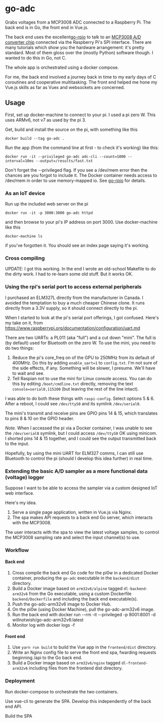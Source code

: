 # go-adc
Grabs voltages from a MCP3008 ADC connected to a Raspberry Pi. The back end is in Go, the front end in Vue.js.

The back end uses the excellent[go-rpio](https://github.com/stianeikeland/go-rpio) to talk to an [MCP3008 A/D converter chip](http://ww1.microchip.com/downloads/en/DeviceDoc/21295d.pdf) connected via the Raspberry Pi's SPI interface. There are many tutorials which show you the hardware arrangement: it's pretty standard. Most of them gloss over the (mostly Python) software though. I wanted to do this in Go, not C.

The whole app is orchestrated using a docker compose.

For me, the back end involved a journey back in time to my early days of C coroutines and cooperative multitasking. The front end helped me hone my Vue.js skills as far as Vuex and websockets are concerned.

## Usage

First, set up docker-machine to connect to your pi. I used a pi zero W. This uses ARMv6, not v7 as used by the pi 3.

Get, build and install the source on the pi, with something like this

```
docker build --tag go-adc .
```

Run the app (from the command line at first - to check it's working) like this:

```
docker run -it --privileged go-adc adc-cli --count=1000 --interval=10ms --output=/results/fast.txt
```

Don't forget the --privileged flag. If you see a /dev/mem error then the chances are you forgot to include it. The Docker container needs access to /dev/mem in order to use memory-mapped io. See [go-rpio](https://github.com/stianeikeland/go-rpio) for details.

### As an IoT device

Run up the included web server on the pi

```
docker run -it -p 3000:3000 go-adc httpd
```

and then browse to your pi's IP address on port 3000. Use docker-machine like this

```
docker-machine ls
```

if you've forgotten it. You should see an index page saying it's working.

### Cross compiling
UPDATE: I got this working. In the end I wrote an old-school Makefile to do the dirty work. I had to re-learn some old stuff. But it works OK.

### Using the rpi's serial port to access external peripherals
I purchased an ELM327L directly from the manufacturer in Canada. I avoided the temptation to buy a much cheaper Chinese clone. It runs directly from a 3.3V supply, so it should connect directly to the pi.

When I started to look at the pi's serial port offerings, I got confused. Here's my take on it, from https://www.raspberrypi.org/documentation/configuration/uart.md

There are two UARTs: a PL011 (aka "full") and a cut down "mini". The full is (by default) used for Bluetooth on the zero W. To use the mini, you need to do two things:

1. Reduce the pi's core_freq on of the GPU to 250MHz from its default of 400MHz. Do this by adding ```enable_uart=1``` to ```config.txt```. I'm not sure of the side effects, if any. Something will be slower, I presume. We'll have to wait and see.
2. Tell Raspian not to use the mini for Linux console access. You can do this by editing ```/boot/cmdline.txt``` directly, removing the text ```console=serial0,115200``` (but leaving the rest of the line intact).

I was able to do both these things with ```raspi-config```. Select options 5 & 6. After a reboot, I could see ```/dev/ttyS0``` and its symlink ```/dev/serial0```.

The mini's transmit and receive pins are GPIO pins 14 & 15, which translates to pins 8 & 10 on the GPIO header.

*Note.* When I accessed the pi via a Docker container, I was unable to see the ```/dev/serial0``` symlink, but I could access ```/dev/ttyS0``` OK using minicom. I shorted pins 14 & 15 together, and I could see the output transmitted back to the input.

Hopefully, by using the mini UART for ELM327 comms, I can still use Bluetooth to control the pi (should I develop this idea further) in real time.

### Extending the basic A/D sampler as a more functional data (voltage) logger
Suppose I want to be able to access the sampler via a custom designed IoT web interface.

Here's my idea.

1. Serve a single page application, written in Vue.js via Nginx.
2. The spa makes API requests to a back end Go server, which interacts with the MCP3008.

The user interacts with the spa to view the latest voltage samples, to control the MCP3008 sampling rate and select the input channel(s) to use.

### Workflow
#### Back end
1. Cross compile the back end Go code for the pi0w in a dedicated Docker container, producing the ```go-adc``` executable in the ```backend/dist``` directory.
2. Build a Docker image based on ```arm32v6/alpine``` tagged ```dl-backend-arm32v6``` from the Go executable, using a custom Dockerfile ```backend/Dockerfile``` and including the back end executable(s).
3. Push the go-adc-arm32v6 image to Docker Hub.
4. On the pi0w (using Docker Machine), pull the go-adc-arm32v6 image.
5. Run the back end with
docker run --rm -it --privileged -p 8001:8001 -d willnotwish/go-adc-arm32v6:latest
6. Monitor log with docker logs -f <id>

#### Front end
1. Use ```yarn run build``` to build the Vue app in the ```frontend/dist``` directory.
2. Write an Nginx config file to serve the front end spa, fwarding requests beginning /api to the Go back end.
3. Build a Docker image based on ```arm32v6/nginx``` tagged ```dl-frontend-arm32v6``` including files from the frontend dist directory.

### Deployment
Run docker-compose to orchestrate the two containers.





Use vue-cli to generate the SPA. Develop this independently of the back end API.

Build the SPA
